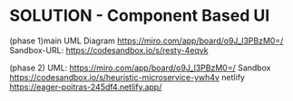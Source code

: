# SOLUTION - Component Based UI
(phase 1)main
 UML Diagram 
 https://miro.com/app/board/o9J_l3PBzM0=/
Sandbox-URL:
https://codesandbox.io/s/resty-4eqvk

(phase 2)
UML:
https://miro.com/app/board/o9J_l3PBzM0=/
Sandbox
https://codesandbox.io/s/heuristic-microservice-ywh4v
netlify
https://eager-poitras-245df4.netlify.app/

